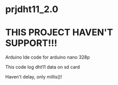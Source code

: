 # prjdht11_2.0
# THIS PROJECT HAVEN'T SUPPORT!!!
Arduino Ide code for arduino nano 328p

This code log dht11 data on sd card

Haven't delay, only millis()!
